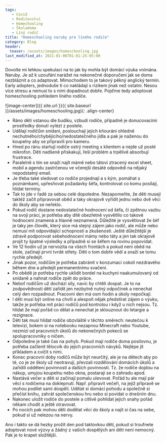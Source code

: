 ```yaml
---
tags:
   - Covid 
   - Rodičovství
   - Homechooling
   - Školadoma
   - Líný rodič
title: "Homeschooling naruby pro líného rodiče"
category: Blog
header:
  teaser: /assets/images/homeschooling.jpg
last_modified_at: 2021-01-06T01:01:25-05:00
---
```


Dovolte mi lehkou spekulaci na to jak by mohla být domácí výuka vnímána. Naruby.
Je až k uzoufání narážet na nekonečné doporučení jak se doma nezbláznit a co adaptovat. Mimochodem to je takový pěkný anglický termín.
Early adopters, jednoduše ti co nakládají s rizikem jinak než ostatní. Nesou více stresu a nemusí to s nimi dopadnout dobře.
Pojďme tedy adoptovat homeschooling pohledem líného rodiče.

![image-center]({{ site.url }}{{ site.baseurl }}/assets/images/homeschooling.jpg){: .align-center}

* Ráno děti vstanou dle budíku, vzbudí rodiče, případně je donucovacími prostředky donutí vylézt z postele.
* Udělají rodičům snídani, poslouchají jejich kňourání ohledně nechutného/chybějícího/nedostatečného jídla a pak je naženou do koupelny aby se připravili pro kameru.
* Hned po ránu startují rodiče ostrý meeting s klientem a nejde už posté mikrofon. Děti nadšeně přiskakují, řeší problém a trpělivě absorbují frustrace.
* Paralelně s tím se snaží najít mámě nebo tátovi ztracený excel sheet, mobil a agendu zastrčenou ve včerejší desáté odpovědi na nějaký nepodstatný email.
* Je třeba také sledovat co rodiče projednají a s kým, pomáhat s poznámkami, upřesňovat požadavky šéfa, kontrolovat co komu posílají, hlídat termíny.
* Tak to jde v řadě za sebou celé dopoledne. Nezapomeňte, že děti musejí taktéž začít připravovat oběd a taky okrajově vyřídit jednu nebo dvě věci do školy aby se neřeklo.
* Pokud rodič dostane nedostatečné hodnocení od šéfa, či zpětnou vazbu na svoji práci, je potřeba aby dítě obezřetně vysvětlilo co takové hodnocení znamená a hlavně neznamená. Důležité je vysvětlovat že šéf je taky jen člověk, který sice má stejný zájem jako rodič,
  ale může nebo nemusí mít odpovídající schopnosti a zkušenosti. Ještě důležitější je zdravě podporovat sebehodnocení mámy nebo táty a jen tak okrajově projít ty špatné výsledky a případně si se šéfem na rovinu popovídat.
* Ve 12 hodin už je nervozita na všech frontách a pokud není oběd na stole, začínají první tvrdé střety. Děti o tom dobře vědí a snaží se tomu rychle předejít.
* Jinak pozor, rodičům je potřeba zabránit v konzumaci cokoli nezdravého během dne a předejít permanentnímu svačení.
* Po obědě je potřeba rychle uklidit bordel na kuchyni naakumulovaný od snídaně a nahnat rodiče zpět do práce.
* Neboť rodičům už dochází síly, navíc by chtěli dospat. Je to na zodpovědnosti dětí zařídit jen nezbytně nutný odpočinek a nenechat celý den rozpadnout. Pracovní den má osm hodin a úkoly nepočkají.
* I děti musí být online na chvíli a alespoň nějak předstírat zájem o výuku, takže je potřeba mít práci rodičů pod kontrolou i když u nich nejsou. Tz. hlídat že mají pořád co dělat
  a nenechat je sklouznout do letargie a rezignace.
* Děti tak musí hlídat rodiče obzvláště v těchto směrech: neutečou k televizi, bokem si na notebooku nezapnou Minecraft nebo Youtube, nezmizí od pracovních úkolů do nekonečných pokeců se spolupracovníky o ničem.
* Odpoledne je také čas na pohyb. Pokud mají rodiče doma posilovnu, je potřeba začlenit tělocvik do jejich pracovních návyků. Nejlépe jít příkladem a cvičit s nimi.
* Konec pracovní doby rodičů může být neurčitý, ale je na dětech aby po té, co je ze školy už neotravují, převzali rozdělování domácích úkolů a zařídili oddělení povinností a dalších povinností. Tz. že rodiče dojdou na nákup, umyjou koupelnu nebo okna, postarají se o zahradu apod.
* Nastává večer a děti si začínají pomalu ulevovat. Pořád tu ale mají pár věcí s rodičema na doklepnutí. Např. připravit večeři, na jejiž přípravě se mohou podílet sami dospělí. Udělat si domácí pohodu a společně si přečíst knihu, zahrát společenskou hru nebo si povídat o dnešním dnu. 
* Nakonec uložit rodiče do postele a citlivě pohlídat jejich snahy pořád někam chodit a ještě otravovat.
* Po nocích pak mohou děti dodělat věci do školy a najít si čas na sebe, pokud si už nelezou na nervy.

Ano i takto se dá hezky prožít den pod taktovkou dětí, pokud si troufnete adoptovat nové výzvy a žádný z vašich dospělých ani dětí není nemocný.
Pak je to krapet složitější.










 